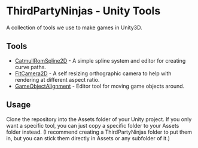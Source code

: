 # ThirdPartyNinjas - Unity Tools

A collection of tools we use to make games in Unity3D.

## Tools

* [CatmullRomSpline2D](../CatmullRomSpline2D/README.md) - A simple spline system and editor for creating curve paths.
* [FitCamera2D](../FitCamera2D/README.md) - A self resizing orthographic camera to help with rendering at different aspect ratio.
* [GameObjectAlignment](../GameObjectAlignment/README.md) - Editor tool for moving game objects around.

## Usage

Clone the repository into the Assets folder of your Unity project. If you only want a specific tool, you can just copy a specific folder to your Assets folder instead. (I recommend creating a ThirdPartyNinjas folder to put them in, but you can stick them directly in Assets or any subfolder of it.)

